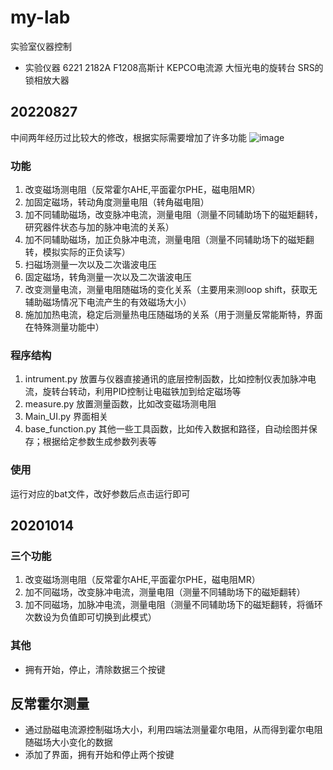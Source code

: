 # my-lab
实验室仪器控制
+ 实验仪器
6221 
2182A
F1208高斯计
KEPCO电流源
大恒光电的旋转台
SRS的锁相放大器
## 20220827
中间两年经历过比较大的修改，根据实际需要增加了许多功能
![image](https://user-images.githubusercontent.com/56717657/187687622-210e12e1-e938-4ee5-a9f5-27b34655e499.png)

### 功能
1. 改变磁场测电阻（反常霍尔AHE,平面霍尔PHE，磁电阻MR）
2. 加固定磁场，转动角度测量电阻（转角磁电阻）
3. 加不同辅助磁场，改变脉冲电流，测量电阻（测量不同辅助场下的磁矩翻转，研究器件状态与加的脉冲电流的关系）
4. 加不同辅助磁场，加正负脉冲电流，测量电阻（测量不同辅助场下的磁矩翻转，模拟实际的正负读写）
5. 扫磁场测量一次以及二次谐波电压
6. 固定磁场，转角测量一次以及二次谐波电压
7. 改变测量电流，测量电阻随磁场的变化关系（主要用来测loop shift，获取无辅助磁场情况下电流产生的有效磁场大小）
8. 施加加热电流，稳定后测量热电压随磁场的关系（用于测量反常能斯特，界面在特殊测量功能中）

### 程序结构

1. intrument.py  放置与仪器直接通讯的底层控制函数，比如控制仪表加脉冲电流，旋转台转动，利用PID控制让电磁铁加到给定磁场等
2. measure.py  放置测量函数，比如改变磁场测电阻
3. Main_UI.py  界面相关
4. base_function.py 其他一些工具函数，比如传入数据和路径，自动绘图并保存；根据给定参数生成参数列表等

### 使用
运行对应的bat文件，改好参数后点击运行即可
## 20201014
### 三个功能
1. 改变磁场测电阻（反常霍尔AHE,平面霍尔PHE，磁电阻MR）
2. 加不同磁场，改变脉冲电流，测量电阻（测量不同辅助场下的磁矩翻转）
3. 加不同磁场，加脉冲电流，测量电阻（测量不同辅助场下的磁矩翻转，将循环次数设为负值即可切换到此模式）

### 其他
+ 拥有开始，停止，清除数据三个按键


## 反常霍尔测量
+ 通过励磁电流源控制磁场大小，利用四端法测量霍尔电阻，从而得到霍尔电阻随磁场大小变化的数据
+ 添加了界面，拥有开始和停止两个按键
